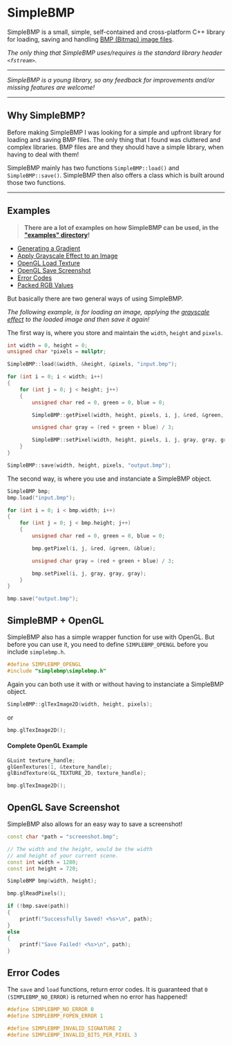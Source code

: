 
# SimpleBMP

SimpleBMP is a small, simple, self-contained and cross-platform C++ library for loading, saving and
handling [BMP (Bitmap) image files](http://en.wikipedia.org/wiki/BMP_file_format). 

*The only thing that SimpleBMP uses/requires is the standard library header `<fstream>`.*

---

*SimpleBMP is a young library, so any feedback for improvements and/or missing features are welcome!*

---

## Why SimpleBMP?

Before making SimpleBMP I was looking for a simple and upfront library for loading and saving BMP files. The only
thing that I found was cluttered and complex libraries. BMP files are and they should have a simple library, when
having to deal with them!

SimpleBMP mainly has two functions `SimpleBMP::load()` and `SimpleBMP::save()`. SimpleBMP then also offers a class which
is built around those two functions.

---


## Examples

> **There are a lot of examples on how SimpleBMP can be used, in
> the ["examples" directory](https://github.com/VallentinSource/SimpleBMP/tree/master/examples)!**

- [Generating a Gradient](https://github.com/VallentinSource/SimpleBMP/blob/master/examples/gradient.cpp)
- [Apply Grayscale Effect to an Image](https://github.com/VallentinSource/SimpleBMP/blob/master/examples/grayscale.cpp)
- [OpenGL Load Texture](https://github.com/VallentinSource/SimpleBMP/blob/master/examples/opengl_load_texture.cpp)
- [OpenGL Save Screenshot](https://github.com/VallentinSource/SimpleBMP/blob/master/examples/opengl_save_screenshot.cpp)
- [Error Codes](https://github.com/VallentinSource/SimpleBMP/blob/master/examples/error_codes.cpp)
- [Packed RGB Values](https://github.com/VallentinSource/SimpleBMP/blob/master/examples/packed_rgb_values.cpp)

But basically there are two general ways of using SimpleBMP.

*The following example, is for loading an image, applying the [grayscale effect](http://en.wikipedia.org/wiki/Grayscale) to the loaded image and then save it again!*

The first way is, where you store and maintain the `width`, `height` and `pixels`.

```cpp
int width = 0, height = 0;
unsigned char *pixels = nullptr;

SimpleBMP::load(&width, &height, &pixels, "input.bmp");

for (int i = 0; i < width; i++)
{
	for (int j = 0; j < height; j++)
	{
		unsigned char red = 0, green = 0, blue = 0;

		SimpleBMP::getPixel(width, height, pixels, i, j, &red, &green, &blue);

		unsigned char gray = (red + green + blue) / 3;

		SimpleBMP::setPixel(width, height, pixels, i, j, gray, gray, gray);
	}
}

SimpleBMP::save(width, height, pixels, "output.bmp");
```

The second way, is where you use and instanciate a SimpleBMP object.

```cpp
SimpleBMP bmp;
bmp.load("input.bmp");

for (int i = 0; i < bmp.width; i++)
{
	for (int j = 0; j < bmp.height; j++)
	{
		unsigned char red = 0, green = 0, blue = 0;

		bmp.getPixel(i, j, &red, &green, &blue);

		unsigned char gray = (red + green + blue) / 3;

		bmp.setPixel(i, j, gray, gray, gray);
	}
}

bmp.save("output.bmp");
```


## SimpleBMP + OpenGL

SimpleBMP also has a simple wrapper function for use with OpenGL. But before you can use it, you need to define `SIMPLEBMP_OPENGL` before you include `simplebmp.h`.

```cpp
#define SIMPLEBMP_OPENGL
#include "simplebmp\simplebmp.h"
```

Again you can both use it with or without having to instanciate a SimpleBMP object.

```cpp
SimpleBMP::glTexImage2D(width, height, pixels);
```

or

```cpp
bmp.glTexImage2D();
```

#### Complete OpenGL Example

```cpp
GLuint texture_handle;
glGenTextures(1, &texture_handle);
glBindTexture(GL_TEXTURE_2D, texture_handle);

bmp.glTexImage2D();
```

## OpenGL Save Screenshot

SimpleBMP also allows for an easy way to save a screenshot!

```cpp
const char *path = "screenshot.bmp";

// The width and the height, would be the width
// and height of your current scene.
const int width = 1280;
const int height = 720;

SimpleBMP bmp(width, height);

bmp.glReadPixels();

if (!bmp.save(path))
{
	printf("Successfully Saved! <%s>\n", path);
}
else
{
	printf("Save Failed! <%s>\n", path);
}
```



## Error Codes

The `save` and `load` functions, return error codes. It is guaranteed that `0 (SIMPLEBMP_NO_ERROR)` is returned when
no error has happened!

```cpp
#define SIMPLEBMP_NO_ERROR 0
#define SIMPLEBMP_FOPEN_ERROR 1

#define SIMPLEBMP_INVALID_SIGNATURE 2
#define SIMPLEBMP_INVALID_BITS_PER_PIXEL 3
```
